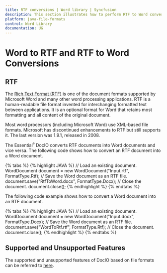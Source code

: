 ```yaml
---
title: RTF conversions | Word library | Syncfusion
description: This section illustrates how to perform RTF to Word conversion and Word to RTF conversions using Syncfusion Word library (Essential DocIO)
platform: java-file-formats
control: Word Library
documentation: UG
---
```


# Word to RTF and RTF to Word Conversions

## RTF
The [Rich Text Format (RTF)](http://en.wikipedia.org/wiki/Rich_Text_Format#) is one of the document formats supported by Microsoft Word and many other word processing applications. RTF is a human-readable file format invented for interchanging formatted text between applications. It is an optional format for Word that retains most formatting and all content of the original document.

Most word processors (including Microsoft Word) use XML-based file formats. Microsoft has discontinued enhancements to RTF but still supports it. The last version was 1.9.1, released in 2008.

The Essential<sup style="font-size:70%">&reg;</sup> DocIO converts RTF documents into Word documents and vice versa. The following code shows how to convert an RTF document into a Word document.

{% tabs %}
{% highlight JAVA %}
// Load an existing document.
WordDocument document = new WordDocument("Input.rtf", FormatType.Rtf);
// Save the Word document as an RTF file.
document.save("RtfToWord.docx", FormatType.Docx);
// Close the document.
document.close();
{% endhighlight %}
{% endtabs %}

The following code example shows how to convert a Word document into an RTF document.

{% tabs %}
{% highlight JAVA %}
// Load an existing document.
WordDocument document = new WordDocument("Input.docx", FormatType.Docx);
// Save the Word document as an RTF file.
document.save("WordToRtf.rtf", FormatType.Rtf);
// Close the document.
document.close();
{% endhighlight %}
{% endtabs %}

## Supported and Unsupported Features
The supported and unsupported features of DocIO based on file formats can be referred to [here](https://help.syncfusion.com/document-processing/word/word-library/java/supported-and-unsupported-features#).